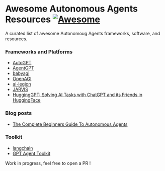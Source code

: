 # Awesome Autonomous Agents Resources [![Awesome](https://awesome.re/badge.svg)](https://awesome.re) 

A curated list of awesome Autonomoug Agents frameworks, software, and resources.

### Frameworks and Platforms

- [AutoGPT](https://github.com/Significant-Gravitas/Auto-GPT)
- [AgentGPT](https://github.com/reworkd/AgentGPT)
- [babyagi](https://github.com/yoheinakajima/babyagi)
- [OpenAGI](https://github.com/agiresearch/OpenAGI)
- [ai-legion](https://github.com/eumemic/ai-legion)
- [JARVIS](https://github.com/microsoft/JARVIS)
- [HuggingGPT: Solving AI Tasks with ChatGPT and its Friends in HuggingFace](https://arxiv.org/abs/2303.17580)
### Blog posts

- [The Complete Beginners Guide To Autonomous Agents](https://www.mattprd.com/p/the-complete-beginners-guide-to-autonomous-agents)

### Toolkit

- [langchain](https://github.com/hwchase17/langchain)
- [GPT Agent Toolkit](https://github.com/XpressAI/xai-gpt-agent-toolkit)

Work in progress, feel free to open a PR !
